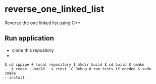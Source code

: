 # reverse_one_linked_list
Reverse the one linked list using C++


## Run application

* clone this repository
* 
<code>$ cd cppipe # local repository
$ mkdir build
$ cd build
$ cmake ..
$ cmake --build .
$ ctest -C Debug # run tests if needed
$ sudo cmake --install .</code>
